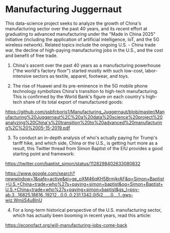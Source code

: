 # Manufacturing Juggernaut

This data-science project seeks to analyze the growth of China's manufacturing sector over the past 40 years, and its recent effort at graduating to advanced manufacturing under the "Made in China 2025" initiative (including the application of artificial intelligence, IoT, and the 5G wireless network). Related topics include the ongoing U.S. - China trade war, the decline of high-paying manufacturing jobs in the U.S., and the cost and benefit of free trade.  

1. China's ascent over the past 40 years as a manufacturing powerhouse ("the world's factory floor") started mostly with such low-cost, labor-intensive sectors as textile, apparel, footwear, and toys.   

2. The rise of Huawei and its pre-eminence in the 5G mobile phone technology symbolizes China's transition to high-tech manufacturing.  This is confirmed by the World Bank's figure on each country's high-tech share of its total export of manufactured goods: 

https://github.com/ssbfcboris1/Manufacturing_Juggernaut/blob/master/Manufacturing%20Juggernaut%2C%20a%20data%20science%20project%20analyzing%20China's%20transition%20to%20advanced%20manufacturing%2C%20%2005-15-2019.pdf

3. To conduct an in-depth analysis of who's actually paying for Trump's tariff hike, and which side, China or the U.S., is getting hurt more as a result, this Twitter thread from Simon Baptist of the EIU provides a good starting point and framework:

https://twitter.com/baptist_simon/status/1128298402633080832

https://www.google.com/search?newwindow=1&safe=active&ei=ge_pXM46qKH5BrmjkrAF&q=Simon+Baptist+U.S.+China+trade+who%27s+paying+simon+baptist&oq=Simon+Baptist+U.S.+China+trade+who%27s+paying+simon+baptist&gs_l=psy-ab.3...16825.18616..19212...0.0..0.231.1342.0j5j2......0....1..gws-wiz.WmjjS4u8InU

4. For a long-term historical perspective of the U.S. manufacturing sector, which has actually been booming in recent years, read this article:

https://econofact.org/will-manufacturing-jobs-come-back
